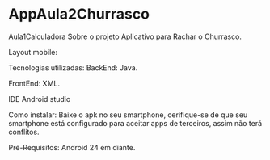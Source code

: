 # AppAula2Churrasco

Aula1Calculadora
Sobre o projeto
Aplicativo para Rachar o Churrasco.

Layout mobile:



Tecnologias utilizadas:
BackEnd:
Java.

FrontEnd:
XML.

IDE
Android studio

Como instalar:
Baixe o apk no seu smartphone, cerifique-se de que seu smartphone está configurado para aceitar apps de terceiros, assim não terá conflitos.

Pré-Requisitos:
Android 24 em diante.

